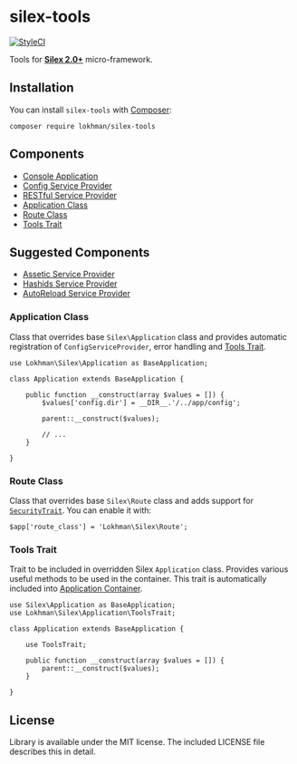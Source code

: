 # silex-tools

[![StyleCI](https://styleci.io/repos/66957621/shield?branch=master)](https://styleci.io/repos/66957621)

Tools for [**Silex 2.0+**](http://silex.sensiolabs.org/) micro-framework.

## <a name="installation"></a>Installation
You can install `silex-tools` with [Composer](http://getcomposer.org):

    composer require lokhman/silex-tools

## <a name="components"></a>Components
- [Console Application](https://github.com/lokhman/silex-console)
- [Config Service Provider](https://github.com/lokhman/silex-config)
- [RESTful Service Provider](https://github.com/lokhman/silex-restful)
- [Application Class](#application-class)
- [Route Class](#route-class)
- [Tools Trait](#tools-trait)

## <a name="suggested-components"></a>Suggested Components
- [Assetic Service Provider](https://github.com/lokhman/silex-assetic)
- [Hashids Service Provider](https://github.com/lokhman/silex-hashids)
- [AutoReload Service Provider](https://github.com/lokhman/silex-autoreload)

### <a name="application-class"></a>Application Class
Class that overrides base `Silex\Application` class and provides automatic registration of `ConfigServiceProvider`,
error handling and [Tools Trait](#tools-trait).

    use Lokhman\Silex\Application as BaseApplication;

    class Application extends BaseApplication {

        public function __construct(array $values = []) {
            $values['config.dir'] = __DIR__.'/../app/config';

            parent::__construct($values);

            // ...
        }

    }

### <a name="route-class"></a>Route Class
Class that overrides base `Silex\Route` class and adds support for
[`SecurityTrait`](http://silex.sensiolabs.org/doc/2.0/providers/security.html#traits). You can enable it with:

    $app['route_class'] = 'Lokhman\Silex\Route';

### <a name="tools-trait"></a>Tools Trait
Trait to be included in overridden Silex `Application` class. Provides various useful methods to be used in the
container. This trait is automatically included into [Application Container](#application-container).

    use Silex\Application as BaseApplication;
    use Lokhman\Silex\Application\ToolsTrait;

    class Application extends BaseApplication {

        use ToolsTrait;

        public function __construct(array $values = []) {
            parent::__construct($values);
        }

    }

## <a name="license"></a>License
Library is available under the MIT license. The included LICENSE file describes this in detail.
